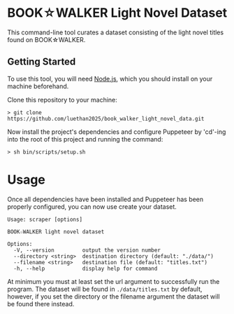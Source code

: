 # BOOK☆WALKER Light Novel Dataset
This command-line tool curates a dataset consisting of the light novel titles found on BOOK☆WALKER.

## Getting Started
To use this tool, you will need [Node.js](https://nodejs.org/en), which you should install on your machine beforehand. <br>

Clone this repository to your machine:
```shell
> git clone https://github.com/luethan2025/book_walker_light_novel_data.git
```
Now install the project's dependencies and configure Puppeteer by 'cd'-ing into the root of this project and running the command:
```shell
> sh bin/scripts/setup.sh
```

# Usage
Once all dependencies have been installed and Puppeteer has been properly configured, you can now use create your dataset.
```
Usage: scraper [options]

BOOK☆WALKER light novel dataset

Options:
  -V, --version         output the version number
  --directory <string>  destination directory (default: "./data/")
  --filename <string>   destination file (default: "titles.txt")
  -h, --help            display help for command
```
At minimum you must at least set the url argument to successfully run the program. The dataset will be found in `./data/titles.txt` by default, however, if you set the directory or the filename argument the dataset will be found there instead.
